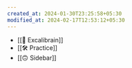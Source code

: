 ```yaml
---
created_at: 2024-01-30T23:25:58+05:30
modified_at: 2024-02-17T12:53:12+05:30
---
```

- [[🧠 Excalibrain]]
- [[🛠️ Practice]]
- [[🙃 Sidebar]]

